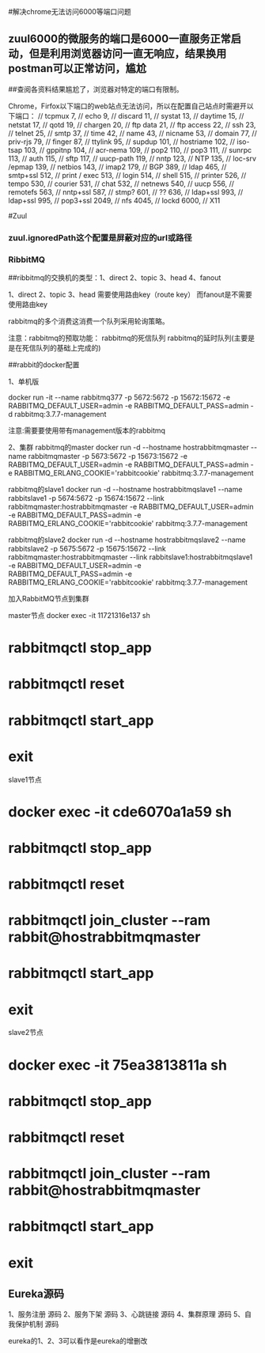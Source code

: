 
#解决chrome无法访问6000等端口问题

## zuul6000的微服务的端口是6000一直服务正常启动，但是利用浏览器访问一直无响应，结果换用postman可以正常访问，尴尬
##查阅各资料结果尴尬了，浏览器对特定的端口有限制。

Chrome，Firfox以下端口的web站点无法访问，所以在配置自己站点时需避开以下端口：
// tcpmux 7, // echo 9, // discard 11, // systat 13, // daytime 15, // netstat 17, // qotd 19,
 // chargen 20, // ftp data 21, // ftp access 22, // ssh 23, // telnet 25, // smtp 37, // time 42, 
// name 43, // nicname 53, // domain 77, // priv-rjs 79, // finger 87, // ttylink 95, // supdup 101,
// hostriame 102, // iso-tsap 103, // gppitnp 104, // acr-nema 109, // pop2 110, // pop3 111, 
// sunrpc 113, // auth 115, // sftp 117, // uucp-path 119, // nntp 123, // NTP 135, // loc-srv /epmap 139,
// netbios 143, // imap2 179, // BGP 389, // ldap 465, // smtp+ssl 512, // print / exec 513, 
// login 514, // shell 515, // printer 526, // tempo 530, // courier 531, // chat 532, 
// netnews 540, // uucp 556, // remotefs 563, // nntp+ssl 587, // stmp? 601, // ?? 636, // ldap+ssl 993,
 // ldap+ssl 995, // pop3+ssl 2049, // nfs 4045, // lockd 6000, // X11






#Zuul

### zuul.ignoredPath这个配置是屏蔽对应的url或路径



### RibbitMQ

##ribbitmq的交换机的类型：1、direct 2、topic  3、head  4、fanout

1、direct 2、topic  3、head 需要使用路由key（route key） 而fanout是不需要使用路由key

rabbitmq的多个消费这消费一个队列采用轮询策略。

注意：rabbitmq的预取功能：
      rabbitmq的死信队列
      rabbitmq的延时队列(主要是是在死信队列的基础上完成的)
      
      
##rabbit的docker配置

      
1、单机版

docker run -it --name rabbitmq377 -p 5672:5672 -p 15672:15672  -e RABBITMQ_DEFAULT_USER=admin -e RABBITMQ_DEFAULT_PASS=admin -d rabbitmq:3.7.7-management

注意:需要要使用带有management版本的rabbitmq




2、集群
rabbitmq的master
docker run -d --hostname  hostrabbitmqmaster  --name rabbitmqmaster  -p 5673:5672 -p 15673:15672  -e RABBITMQ_DEFAULT_USER=admin -e RABBITMQ_DEFAULT_PASS=admin    -e RABBITMQ_ERLANG_COOKIE='rabbitcookie'  rabbitmq:3.7.7-management



rabbitmq的slave1
docker run -d --hostname  hostrabbitmqslave1  --name rabbitslave1  -p 5674:5672 -p 15674:15672  --link rabbitmqmaster:hostrabbitmqmaster  -e RABBITMQ_DEFAULT_USER=admin -e RABBITMQ_DEFAULT_PASS=admin    -e RABBITMQ_ERLANG_COOKIE='rabbitcookie'  rabbitmq:3.7.7-management

rabbitmq的slave2
 docker run -d --hostname  hostrabbitmqslave2  --name rabbitslave2  -p 5675:5672 -p 15675:15672  --link rabbitmqmaster:hostrabbitmqmaster --link rabbitslave1:hostrabbitmqslave1  -e RABBITMQ_DEFAULT_USER=admin -e RABBITMQ_DEFAULT_PASS=admin    -e RABBITMQ_ERLANG_COOKIE='rabbitcookie'  rabbitmq:3.7.7-management


加入RabbitMQ节点到集群

master节点
docker exec -it 11721316e137 sh
# rabbitmqctl stop_app
# rabbitmqctl reset
# rabbitmqctl start_app
# exit





slave1节点

# docker exec -it cde6070a1a59  sh
# rabbitmqctl stop_app
# rabbitmqctl reset
# rabbitmqctl join_cluster --ram rabbit@hostrabbitmqmaster
# rabbitmqctl start_app
# exit



slave2节点
# docker exec -it 75ea3813811a  sh
# rabbitmqctl stop_app
# rabbitmqctl reset
# rabbitmqctl join_cluster --ram rabbit@hostrabbitmqmaster
# rabbitmqctl start_app
# exit


## Eureka源码

1、服务注册 源码
2、服务下架 源码
3、心跳链接 源码
4、集群原理 源码
5、自我保护机制 源码

eureka的1、2、3可以看作是eureka的增删改





















